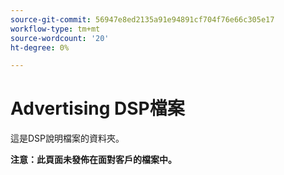 ```yaml
---
source-git-commit: 56947e8ed2135a91e94891cf704f76e66c305e17
workflow-type: tm+mt
source-wordcount: '20'
ht-degree: 0%

---
```

# Advertising DSP檔案

這是DSP說明檔案的資料夾。

**注意：此頁面未發佈在面對客戶的檔案中。**
